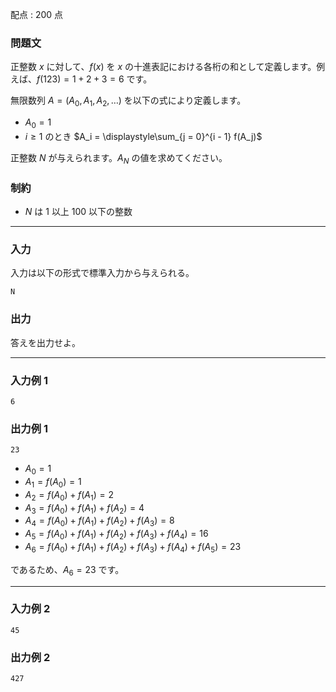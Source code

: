 配点 : $200$ 点

### 問題文

正整数 $x$ に対して、$f(x)$ を $x$ の十進表記における各桁の和として定義します。例えば、$f(123) = 1 + 2 + 3 = 6$ です。

無限数列 $A = (A_0, A_1, A_2, \ldots)$ を以下の式により定義します。

  * $A_0 = 1$
  * $i \geq 1$ のとき $A_i = \displaystyle\sum_{j = 0}^{i - 1} f(A_j)$ 



正整数 $N$ が与えられます。$A_N$ の値を求めてください。

### 制約

  * $N$ は $1$ 以上 $100$ 以下の整数



* * *

### 入力

入力は以下の形式で標準入力から与えられる。
    
    
    N

### 出力

答えを出力せよ。

* * *

### 入力例 1
    
    
    6

### 出力例 1
    
    
    23

  * $A_0 = 1$
  * $A_1 = f(A_0) = 1$
  * $A_2 = f(A_0) + f(A_1) = 2$
  * $A_3 = f(A_0) + f(A_1) + f(A_2) = 4$
  * $A_4 = f(A_0) + f(A_1) + f(A_2) + f(A_3) = 8$
  * $A_5 = f(A_0) + f(A_1) + f(A_2) + f(A_3) + f(A_4) = 16$
  * $A_6 = f(A_0) + f(A_1) + f(A_2) + f(A_3) + f(A_4) + f(A_5) = 23$



であるため、$A_6 = 23$ です。

* * *

### 入力例 2
    
    
    45

### 出力例 2
    
    
    427